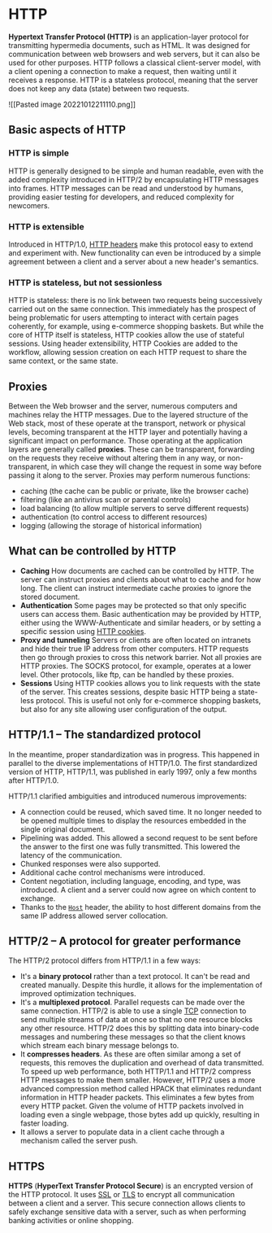 # HTTP

**Hypertext Transfer Protocol (HTTP)** is an application-layer protocol for transmitting hypermedia documents, such as HTML. It was designed for communication between web browsers and web servers, but it can also be used for other purposes. HTTP follows a classical client-server model, with a client opening a connection to make a request, then waiting until it receives a response. HTTP is a stateless protocol, meaning that the server does not keep any data (state) between two requests.

![[Pasted image 20221012211110.png]]

## Basic aspects of HTTP

### HTTP is simple

HTTP is generally designed to be simple and human readable, even with the added complexity introduced in HTTP/2 by encapsulating HTTP messages into frames. HTTP messages can be read and understood by humans, providing easier testing for developers, and reduced complexity for newcomers.

### HTTP is extensible

Introduced in HTTP/1.0, [HTTP headers](https://developer.mozilla.org/en-US/docs/Web/HTTP/Headers) make this protocol easy to extend and experiment with. New functionality can even be introduced by a simple agreement between a client and a server about a new header's semantics.

### HTTP is stateless, but not sessionless

HTTP is stateless: there is no link between two requests being successively carried out on the same connection. This immediately has the prospect of being problematic for users attempting to interact with certain pages coherently, for example, using e-commerce shopping baskets. But while the core of HTTP itself is stateless, HTTP cookies allow the use of stateful sessions. Using header extensibility, HTTP Cookies are added to the workflow, allowing session creation on each HTTP request to share the same context, or the same state.

## Proxies

Between the Web browser and the server, numerous computers and machines relay the HTTP messages. Due to the layered structure of the Web stack, most of these operate at the transport, network or physical levels, becoming transparent at the HTTP layer and potentially having a significant impact on performance. Those operating at the application layers are generally called **proxies**. These can be transparent, forwarding on the requests they receive without altering them in any way, or non-transparent, in which case they will change the request in some way before passing it along to the server. Proxies may perform numerous functions:

-   caching (the cache can be public or private, like the browser cache)
-   filtering (like an antivirus scan or parental controls)
-   load balancing (to allow multiple servers to serve different requests)
-   authentication (to control access to different resources)
-   logging (allowing the storage of historical information)

## What can be controlled by HTTP
-   **Caching** How documents are cached can be controlled by HTTP. The server can instruct proxies and clients about what to cache and for how long. The client can instruct intermediate cache proxies to ignore the stored document.
- **Authentication** Some pages may be protected so that only specific users can access them. Basic authentication may be provided by HTTP, either using the WWW-Authenticate and similar headers, or by setting a specific session using [HTTP cookies](https://developer.mozilla.org/en-US/docs/Web/HTTP/Cookies).
- **Proxy and tunneling** Servers or clients are often located on intranets and hide their true IP address from other computers. HTTP requests then go through proxies to cross this network barrier. Not all proxies are HTTP proxies. The SOCKS protocol, for example, operates at a lower level. Other protocols, like ftp, can be handled by these proxies.
-   **Sessions** Using HTTP cookies allows you to link requests with the state of the server. This creates sessions, despite basic HTTP being a state-less protocol. This is useful not only for e-commerce shopping baskets, but also for any site allowing user configuration of the output.

## HTTP/1.1 – The standardized protocol

In the meantime, proper standardization was in progress. This happened in parallel to the diverse implementations of HTTP/1.0. The first standardized version of HTTP, HTTP/1.1, was published in early 1997, only a few months after HTTP/1.0.

HTTP/1.1 clarified ambiguities and introduced numerous improvements:

-   A connection could be reused, which saved time. It no longer needed to be opened multiple times to display the resources embedded in the single original document.
-   Pipelining was added. This allowed a second request to be sent before the answer to the first one was fully transmitted. This lowered the latency of the communication.
-   Chunked responses were also supported.
-   Additional cache control mechanisms were introduced.
-   Content negotiation, including language, encoding, and type, was introduced. A client and a server could now agree on which content to exchange.
-   Thanks to the [`Host`](https://developer.mozilla.org/en-US/docs/Web/HTTP/Headers/Host) header, the ability to host different domains from the same IP address allowed server collocation.

## HTTP/2 – A protocol for greater performance

The HTTP/2 protocol differs from HTTP/1.1 in a few ways:

-   It's a **binary protocol** rather than a text protocol. It can't be read and created manually. Despite this hurdle, it allows for the implementation of improved optimization techniques.
-   It's a **multiplexed protocol**. Parallel requests can be made over the same connection. HTTP/2 is able to use a single [TCP](https://www.cloudflare.com/learning/ddos/glossary/tcp-ip/) connection to send multiple streams of data at once so that no one resource blocks any other resource. HTTP/2 does this by splitting data into binary-code messages and numbering these messages so that the client knows which stream each binary message belongs to.
-   It **compresses headers**. As these are often similar among a set of requests, this removes the duplication and overhead of data transmitted.
  To speed up web performance, both HTTP/1.1 and HTTP/2 compress HTTP messages to make them smaller. However, HTTP/2 uses a more advanced compression method called HPACK that eliminates redundant information in HTTP header packets. This eliminates a few bytes from every HTTP packet. Given the volume of HTTP packets involved in loading even a single webpage, those bytes add up quickly, resulting in faster loading.
-   It allows a server to populate data in a client cache through a mechanism called the server push.

## HTTPS

**HTTPS** (**HyperText Transfer Protocol Secure**) is an encrypted version of the HTTP protocol. It uses [SSL](https://developer.mozilla.org/en-US/docs/Glossary/SSL) or [TLS](https://developer.mozilla.org/en-US/docs/Glossary/TLS) to encrypt all communication between a client and a server. This secure connection allows clients to safely exchange sensitive data with a server, such as when performing banking activities or online shopping.